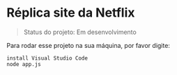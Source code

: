 <h1>Réplica site da Netflix</h1>

> Status do projeto: Em desenvolvimento

Para rodar esse projeto na sua máquina, por favor digite:

```
install Visual Studio Code
node app.js
```